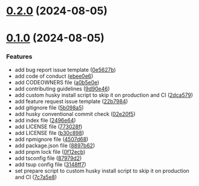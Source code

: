 # [0.2.0](https://github.com/ghoshRitesh12/aniwatch/compare/v0.1.0...v0.2.0) (2024-08-05)



# [0.1.0](https://github.com/ghoshRitesh12/aniwatch/compare/2496e643ef430955bbb05ad5e547976baf2f4d07...v0.1.0) (2024-08-05)


### Features

* add bug report issue template ([0e5627b](https://github.com/ghoshRitesh12/aniwatch/commit/0e5627bfb6a45fdbeb77d08dddc39718d0e1d0c8))
* add code of conduct ([ebee0e6](https://github.com/ghoshRitesh12/aniwatch/commit/ebee0e65f16f3f23f07f6e5a2f3d2f0e5cde0303))
* add CODEOWNERS file ([a0b5e0e](https://github.com/ghoshRitesh12/aniwatch/commit/a0b5e0eaf91d0f0b8773028cb00bfebf442253f0))
* add contributing guidelines ([9d90e46](https://github.com/ghoshRitesh12/aniwatch/commit/9d90e46613717a56d39dc5f9a2fa339b466f144f))
* add custom husky install script to skip it on production and CI ([2dca579](https://github.com/ghoshRitesh12/aniwatch/commit/2dca579de210ba74daa3fc400bfd8468b777c89f))
* add feature request issue template ([22b7984](https://github.com/ghoshRitesh12/aniwatch/commit/22b7984860513e7c6f80b6b7dd3ff02530e635a4))
* add gitignore file ([5b098a5](https://github.com/ghoshRitesh12/aniwatch/commit/5b098a538bfb7e5dde6c3378601b2a3b38ae37fc))
* add husky conventional commit check ([02e20f5](https://github.com/ghoshRitesh12/aniwatch/commit/02e20f56c1bed242ccce5c0809ae2ad75a783c1f))
* add index file ([2496e64](https://github.com/ghoshRitesh12/aniwatch/commit/2496e643ef430955bbb05ad5e547976baf2f4d07))
* add LICENSE file ([773028f](https://github.com/ghoshRitesh12/aniwatch/commit/773028fb10a13b9adfb42a6af0cccb429dd03a90))
* add LICENSE file ([b30c898](https://github.com/ghoshRitesh12/aniwatch/commit/b30c8985072ca7ca17d6d21d883bea94406e386a))
* add npmignore file ([4507d68](https://github.com/ghoshRitesh12/aniwatch/commit/4507d68e7c379e611271345fd65de31d8bbe2862))
* add package.json file ([8897b62](https://github.com/ghoshRitesh12/aniwatch/commit/8897b62f13a9bdced4813d8ded58f67124cf8ad2))
* add pnpm lock file ([0f12ecb](https://github.com/ghoshRitesh12/aniwatch/commit/0f12ecb550d5754eb99ad144cd0f4acd8b7ccdb3))
* add tsconfig file ([87979d2](https://github.com/ghoshRitesh12/aniwatch/commit/87979d2e222740cbdb1ed06289e3b9faff951639))
* add tsup config file ([3148ff7](https://github.com/ghoshRitesh12/aniwatch/commit/3148ff79887250fbc1d315df30adb0fc55cf3a56))
* set prepare script to custom husky install script to skip it on production and CI ([7c7a5e8](https://github.com/ghoshRitesh12/aniwatch/commit/7c7a5e8cfdf3781fce76afae8987e32b74406ae7))



